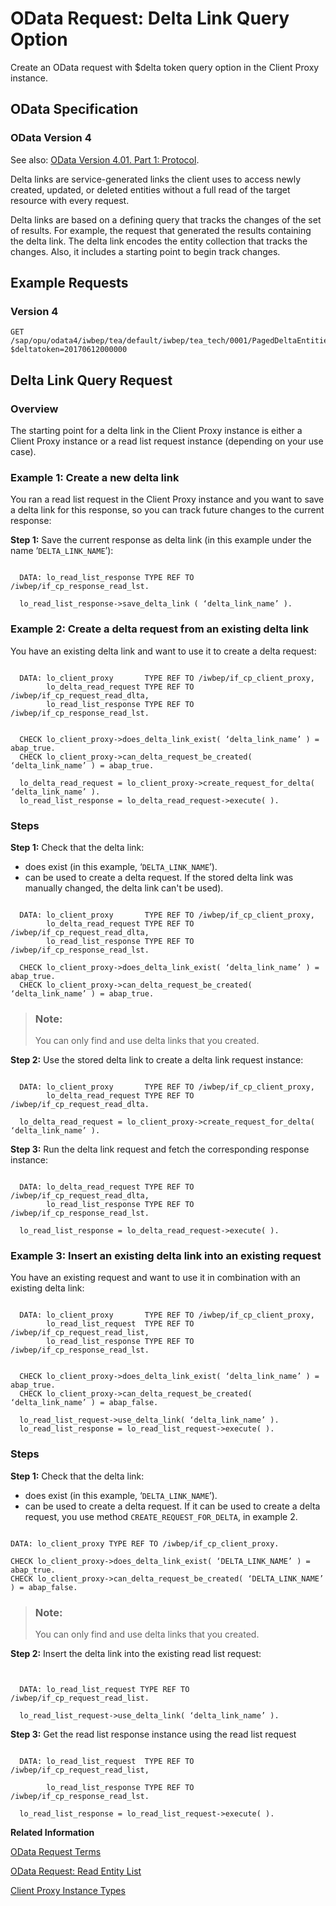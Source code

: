 <!-- loio9dff06d2e0e14afba17d56953d1ad9a6 -->

# OData Request: Delta Link Query Option

Create an OData request with $delta token query option in the Client Proxy instance.



<a name="loio9dff06d2e0e14afba17d56953d1ad9a6__section_jsp_4rg_rtb"/>

## OData Specification



### OData Version 4

See also: [OData Version 4.01. Part 1: Protocol](https://docs.oasis-open.org/odata/odata/v4.01/odata-v4.01-part1-protocol.html).

Delta links are service-generated links the client uses to access newly created, updated, or deleted entities without a full read of the target resource with every request.

Delta links are based on a defining query that tracks the changes of the set of results. For example, the request that generated the results containing the delta link. The delta link encodes the entity collection that tracks the changes. Also, it includes a starting point to begin track changes.



<a name="loio9dff06d2e0e14afba17d56953d1ad9a6__section_myv_vrg_rtb"/>

## Example Requests



### Version 4

```
GET /sap/opu/odata4/iwbep/tea/default/iwbep/tea_tech/0001/PagedDeltaEntities?$deltatoken=20170612000000
```



<a name="loio9dff06d2e0e14afba17d56953d1ad9a6__section_rr4_4sg_rtb"/>

## Delta Link Query Request



### Overview

The starting point for a delta link in the Client Proxy instance is either a Client Proxy instance or a read list request instance \(depending on your use case\).



### Example 1: Create a new delta link

You ran a read list request in the Client Proxy instance and you want to save a delta link for this response, so you can track future changes to the current response:

**Step 1:** Save the current response as delta link \(in this example under the name ‘`DELTA_LINK_NAME`’\):

```

  DATA: lo_read_list_response TYPE REF TO /iwbep/if_cp_response_read_lst.

  lo_read_list_response->save_delta_link ( ‘delta_link_name’ ).
```



### Example 2: Create a delta request from an existing delta link

You have an existing delta link and want to use it to create a delta request:

```

  DATA: lo_client_proxy       TYPE REF TO /iwbep/if_cp_client_proxy,
        lo_delta_read_request TYPE REF TO /iwbep/if_cp_request_read_dlta,
        lo_read_list_response TYPE REF TO /iwbep/if_cp_response_read_lst.


  CHECK lo_client_proxy->does_delta_link_exist( ‘delta_link_name’ ) = abap_true.
  CHECK lo_client_proxy->can_delta_request_be_created( ‘delta_link_name’ ) = abap_true.

  lo_delta_read_request = lo_client_proxy->create_request_for_delta( ‘delta_link_name’ ).
  lo_read_list_response = lo_delta_read_request->execute( ).
```



### Steps

**Step 1:** Check that the delta link:

-   does exist \(in this example, ‘`DELTA_LINK_NAME`’\).
-   can be used to create a delta request. If the stored delta link was manually changed, the delta link can't be used\).

```

  DATA: lo_client_proxy       TYPE REF TO /iwbep/if_cp_client_proxy,
        lo_delta_read_request TYPE REF TO /iwbep/if_cp_request_read_dlta,
        lo_read_list_response TYPE REF TO /iwbep/if_cp_response_read_lst.

  CHECK lo_client_proxy->does_delta_link_exist( ‘delta_link_name’ ) = abap_true.
  CHECK lo_client_proxy->can_delta_request_be_created( ‘delta_link_name’ ) = abap_true.
```

> ### Note:  
> You can only find and use delta links that you created.

**Step 2:** Use the stored delta link to create a delta link request instance:

```

  DATA: lo_client_proxy       TYPE REF TO /iwbep/if_cp_client_proxy,
        lo_delta_read_request TYPE REF TO /iwbep/if_cp_request_read_dlta.

  lo_delta_read_request = lo_client_proxy->create_request_for_delta( ‘delta_link_name’ ).
```

**Step 3:** Run the delta link request and fetch the corresponding response instance:

```

  DATA: lo_delta_read_request TYPE REF TO /iwbep/if_cp_request_read_dlta,
        lo_read_list_response TYPE REF TO /iwbep/if_cp_response_read_lst.

  lo_read_list_response = lo_delta_read_request->execute( ).
```



### Example 3: Insert an existing delta link into an existing request

You have an existing request and want to use it in combination with an existing delta link:

```

  DATA: lo_client_proxy       TYPE REF TO /iwbep/if_cp_client_proxy,
        lo_read_list_request  TYPE REF TO /iwbep/if_cp_request_read_list,
        lo_read_list_response TYPE REF TO /iwbep/if_cp_response_read_lst.


  CHECK lo_client_proxy->does_delta_link_exist( ‘delta_link_name’ ) = abap_true.
  CHECK lo_client_proxy->can_delta_request_be_created( ‘delta_link_name’ ) = abap_false.

  lo_read_list_request->use_delta_link( ‘delta_link_name’ ).
  lo_read_list_response = lo_read_list_request->execute( ).
```



### Steps

**Step 1:** Check that the delta link:

-   does exist \(in this example, ‘`DELTA_LINK_NAME`’\).
-   can be used to create a delta request. If it can be used to create a delta request, you use method `CREATE_REQUEST_FOR_DELTA`, in example 2.

```

DATA: lo_client_proxy TYPE REF TO /iwbep/if_cp_client_proxy.

CHECK lo_client_proxy->does_delta_link_exist( ‘DELTA_LINK_NAME’ ) = abap_true.
CHECK lo_client_proxy->can_delta_request_be_created( ‘DELTA_LINK_NAME’ ) = abap_false.
```

> ### Note:  
> You can only find and use delta links that you created.

**Step 2:** Insert the delta link into the existing read list request:

```


  DATA: lo_read_list_request TYPE REF TO /iwbep/if_cp_request_read_list.

  lo_read_list_request->use_delta_link( ‘delta_link_name’ ).
```

**Step 3:** Get the read list response instance using the read list request

```

  DATA: lo_read_list_request  TYPE REF TO /iwbep/if_cp_request_read_list,

        lo_read_list_response TYPE REF TO /iwbep/if_cp_response_read_lst.

  lo_read_list_response = lo_read_list_request->execute( ).
```

**Related Information**  


[OData Request Terms](odata-request-terms-a3b0e95.md "An overview of some OData Request terminology.")

[OData Request: Read Entity List](odata-request-read-entity-list-b810028.md "Create an OData request to read an entity list (entity collection) in the Client Proxy instance.")

[Client Proxy Instance Types](client-proxy-instance-types-079517f.md "Create remote and local Client Proxy instances in OData Version 2 or Version 4.")

